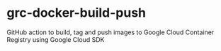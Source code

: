 # grc-docker-build-push
GitHub action to build, tag and push images to Google Cloud Container Registry using Google Cloud SDK
